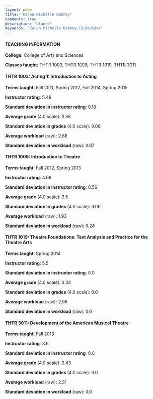 ```yaml
---
layout: page
title: "Karen Michelle Dabney" 
comments: true
description: "blanks"
keywords: "Karen Michelle Dabney,CU,Boulder"
---
```

<head>
<script src="https://ajax.googleapis.com/ajax/libs/jquery/2.1.3/jquery.min.js"></script>
<script src="https://dl.dropboxusercontent.com/s/pc42nxpaw1ea4o9/highcharts.js?dl=0"></script>
<!-- <script src="../assets/js/highcharts.js"></script> -->
<style type="text/css">@font-face {
	font-family: "Bebas Neue";
	src: url(https://www.filehosting.org/file/details/544349/BebasNeue Regular.otf) format("opentype");
	}
	h1.Bebas { 
		font-family: "Bebas Neue", Verdana, Tahoma;
	}
</style>
</head>
	   
#### TEACHING INFORMATION

**College**: College of Arts and Sciences

**Classes taught**: THTR 1003, THTR 1009, THTR 1019, THTR 3011

#### THTR 1003: Acting 1: Introduction to Acting

**Terms taught**: Fall 2011, Spring 2012, Fall 2014, Spring 2015

**Instructor rating**: 5.48

**Standard deviation in instructor rating**: 0.18

**Average grade** (4.0 scale): 3.56

**Standard deviation in grades** (4.0 scale): 0.08

**Average workload** (raw): 2.68

**Standard deviation in workload** (raw): 0.07

#### THTR 1009: Introduction to Theatre

**Terms taught**: Fall 2012, Spring 2013

**Instructor rating**: 4.69

**Standard deviation in instructor rating**: 0.56

**Average grade** (4.0 scale): 3.5

**Standard deviation in grades** (4.0 scale): 0.06

**Average workload** (raw): 1.93

**Standard deviation in workload** (raw): 0.24

#### THTR 1019: Theatre Foundations: Text Analysis and Practice for the Theatre Arts

**Terms taught**: Spring 2014

**Instructor rating**: 5.5

**Standard deviation in instructor rating**: 0.0

**Average grade** (4.0 scale): 3.33

**Standard deviation in grades** (4.0 scale): 0.0

**Average workload** (raw): 2.08

**Standard deviation in workload** (raw): 0.0

#### THTR 3011: Development of the American Musical Theatre

**Terms taught**: Fall 2013

**Instructor rating**: 3.6

**Standard deviation in instructor rating**: 0.0

**Average grade** (4.0 scale): 3.43

**Standard deviation in grades** (4.0 scale): 0.0

**Average workload** (raw): 2.31

**Standard deviation in workload** (raw): 0.0

